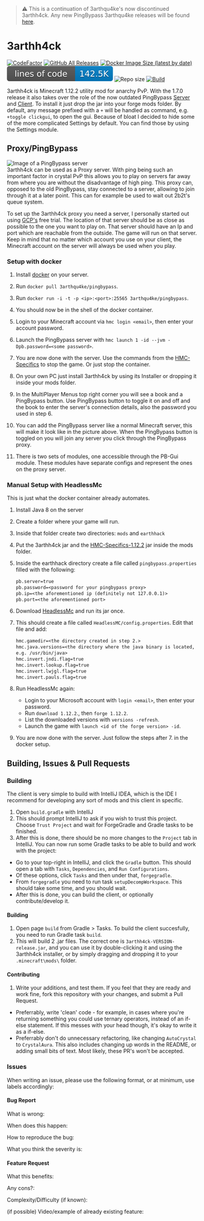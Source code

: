 > :warning: This is a continuation of 3arthqu4ke's now discontinued 3arthh4ck. Any new PingBypass 3arthqu4ke releases will be found [here](https://github.com/3arthqu4ke/PingBypass).

# 3arthh4ck

[![CodeFactor](https://www.codefactor.io/repository/github/nukiz/3arthh4ck-continued/badge/main)](https://www.codefactor.io/repository/github/nukiz/3arthh4ck-continued/overview/main)
[![GitHub All Releases](https://img.shields.io/github/downloads/nukiz/3arthh4ck-continued/total.svg)](https://github.com/3arthqu4ke/3arthh4ck/releases)
[![Docker Image Size (latest by date)](https://img.shields.io/docker/image-size/3arthqu4ke/pingbypass?logo=docker)](https://hub.docker.com/r/3arthqu4ke/pingbypass)
[![Lines of code](docs/loc.svg)](https://tokei.rs/b1/github/nukiz/3arthh4ck-continued?category=code)
![Repo size](https://img.shields.io/github/repo-size/3arthqu4ke/3arthh4ck.svg)
[![Build](https://github.com/nukiz/3arthh4ck-continued/actions/workflows/gradle-publish.yml/badge.svg)](https://github.com/nukiz/3arthh4ck-continued/actions)

3arthh4ck is Minecraft 1.12.2 utility mod for anarchy PvP. With the 1.7.0 release it also takes over the role
of the now outdated PingBypass [Server](https://github.com/3arthqu4ke/PingBypass) and 
[Client](https://github.com/3arthqu4ke/PingBypass-Client). To install it just drop the jar into your forge mods folder.
By default, any message prefixed with a `+` will be handled as command, e.g. `+toggle clickgui`, to open the gui. 
Because of bloat I decided to hide some of the more complicated Settings by default. You can find those by using the 
Settings module.

## Proxy/PingBypass
![Image of a PingBypass server](docs/pingbypass.png)  
3arthh4ck can be used as a Proxy server. With ping being such an important factor in crystal PvP this allows you to play
on servers far away from where you are without the disadvantage of high ping. This proxy can, opposed to the old
PingBypass, stay connected to a server, allowing to join through it at a later point. This can for example be used to 
wait out 2b2t's queue system.

To set up the 3arthh4ck proxy you need a server, I personally started out using [GCP's](https://cloud.google.com/) free
trial. The location of that server should be as close as possible to the one you want to play on. That server should 
have an Ip and port which are reachable from the outside. The game will run on that server. Keep in mind that no matter
which account you use on your client, the Minecraft account on the server will always be used when you play.

### Setup with docker
1.  Install [docker](https://docs.docker.com/engine/install/) on your server.

2.  Run `docker pull 3arthqu4ke/pingbypass`.

3.  Run `docker run -i -t -p <ip>:<port>:25565 3arthqu4ke/pingbypass`.

4.  You should now be in the shell of the docker container.

5.  Login to your Minecraft account via `hmc login <email>`, then enter your account password.

6.  Launch the PingBypass server with `hmc launch 1 -id --jvm -Dpb.password=<some password>`.

7.  You are now done with the server. Use the commands from the
    [HMC-Specifics](https://github.com/3arthqu4ke/HMC-Specifics) to stop the game. Or just stop the container.

8.  On your own PC just install 3arthh4ck by using its Installer or dropping it inside your mods folder.

9.  In the MultiPlayer Menus top right corner you will see a book and a PingBypass button. Use PingBypass button to
     toggle it on and off and the book to enter the server's connection details, also the password you used in step 6.

10. You can add the PingBypass server like a normal Minecraft server, this will make it look like in the picture above.
     When the PingBypass button is toggled on you will join any server you click through the PingBypass proxy.

11. There is two sets of modules, one accessible through the PB-Gui module. These modules have separate configs and 
     represent the ones on the proxy server.

### Manual Setup with HeadlessMc
This is just what the docker container already automates.

1.  Install Java 8 on the server

2.  Create a folder where your game will run.

3.  Inside that folder create two directories: `mods` and `earthhack`

4.  Put the 3arthh4ck jar and the [HMC-Specifics-1.12.2](https://github.com/3arthqu4ke/HMC-Specifics/releases/tag/1.0.3) 
    jar inside the mods folder.

5.  Inside the earthhack directory create a file called `pingbypass.properties` filled with the following:
    ```properties
    pb.server=true
    pb.password=<password for your pingbypass proxy>
    pb.ip=<the aforementioned ip (definitely not 127.0.0.1)>
    pb.port=<the aforementioned port>
    ```

6.  Download [HeadlessMc](https://github.com/3arthqu4ke/HeadlessMc) and run its jar once.

7.  This should create a file called `HeadlessMC/config.properties`. Edit that file and add:
    ```properties
    hmc.gamedir=<the directory created in step 2.>
    hmc.java.versions=<the directory where the java binary is located, e.g. /usr/bin/java>
    hmc.invert.jndi.flag=true
    hmc.invert.lookup.flag=true
    hmc.invert.lwjgl.flag=true
    hmc.invert.pauls.flag=true
    ```

8.  Run HeadlessMc again:
    * Login to your Microsoft account with `login <email>`, then enter your password.
    * Run `download 1.12.2`., then `forge 1.12.2`.
    * List the downloaded versions with `versions -refresh`.
    * Launch the game with `launch <id of the forge version> -id`.

9.  You are now done with the server. Just follow the steps after 7. in the docker setup.

## Building, Issues & Pull Requests
### Building
The client is very simple to build with IntelliJ IDEA, which is the IDE I recommend for developing any sort of mods and this client in specific.
1.  Open `build.gradle` with IntelliJ
2.  This should prompt IntelliJ to ask if you wish to trust this project. Choose `Trust Project` and wait for ForgeGradle and Gradle tasks to be finished.
3.  After this is done, there should be no more changes to the `Project` tab in IntelliJ. You can now run some Gradle tasks to be able to build and work with the project:
*  Go to your top-right in IntelliJ, and click the `Gradle` button. This should open a tab with `Tasks`, `Dependencies`, and `Run Configurations`.
*  Of these options, click `Tasks` and then under that, `forgegradle`. 
*  From `forgegradle` you need to run task `setupDecompWorkspace`. This should take some time, and you should wait.
*  After this is done, you can build the client, or optionally contribute/develop it.
#### Building
1.  Open page `build` from Gradle > Tasks. To build the client succesfully, you need to run Gradle task `build`.
2.  This will build 2 .jar files. The correct one is `3arthh4ck-VERSION-release.jar`, and you can use it by double-clicking it and using the 3arthh4ck installer, or by simply dragging and dropping it to your `.minecraft\mods\` folder.
#### Contributing
1.  Write your additions, and test them. If you feel that they are ready and work fine, fork this repository with your changes, and submit a Pull Request.
*  Preferrably, write 'clean' code - for example, in cases where you're returning something you could use ternary operators, instead of an if-else statement. If this messes with your head though, it's okay to write it as a if-else.
*  Preferrably don't do unnecessary refactoring, like changing `AutoCrystal` to `CrystalAura`. This also includes changing up words in the README, or adding small bits of text. Most likely, these PR's won't be accepted.

### Issues
When writing an issue, please use the following format, or at minimum, use labels accordingly:


#### Bug Report

What is wrong:

When does this happen:

How to reproduce the bug:

What you think the severity is:


#### Feature Request

What this benefits:

Any cons?:

Complexity/Difficulty (if known):

(if possible) Video/example of already existing feature:
